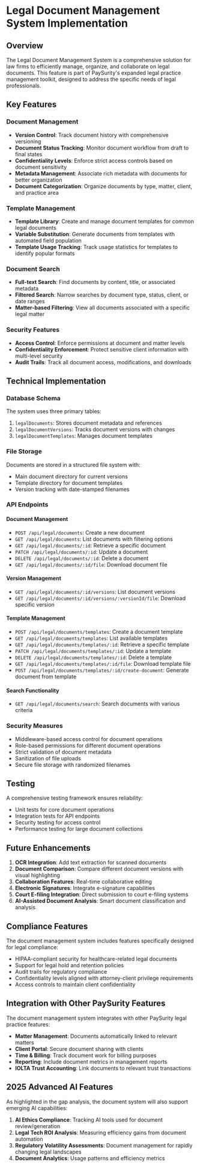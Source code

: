 # Legal Document Management System Implementation

## Overview

The Legal Document Management System is a comprehensive solution for law firms to efficiently manage, organize, and collaborate on legal documents. This feature is part of PaySurity's expanded legal practice management toolkit, designed to address the specific needs of legal professionals.

## Key Features

### Document Management
- **Version Control**: Track document history with comprehensive versioning
- **Document Status Tracking**: Monitor document workflow from draft to final states
- **Confidentiality Levels**: Enforce strict access controls based on document sensitivity
- **Metadata Management**: Associate rich metadata with documents for better organization
- **Document Categorization**: Organize documents by type, matter, client, and practice area

### Template Management
- **Template Library**: Create and manage document templates for common legal documents
- **Variable Substitution**: Generate documents from templates with automated field population
- **Template Usage Tracking**: Track usage statistics for templates to identify popular formats

### Document Search
- **Full-text Search**: Find documents by content, title, or associated metadata
- **Filtered Search**: Narrow searches by document type, status, client, or date ranges
- **Matter-based Filtering**: View all documents associated with a specific legal matter

### Security Features
- **Access Control**: Enforce permissions at document and matter levels
- **Confidentiality Enforcement**: Protect sensitive client information with multi-level security
- **Audit Trails**: Track all document access, modifications, and downloads

## Technical Implementation

### Database Schema
The system uses three primary tables:
1. `legalDocuments`: Stores document metadata and references
2. `legalDocumentVersions`: Tracks document versions with changes
3. `legalDocumentTemplates`: Manages document templates

### File Storage
Documents are stored in a structured file system with:
- Main document directory for current versions
- Template directory for document templates
- Version tracking with date-stamped filenames

### API Endpoints

#### Document Management
- `POST /api/legal/documents`: Create a new document
- `GET /api/legal/documents`: List documents with filtering options
- `GET /api/legal/documents/:id`: Retrieve a specific document
- `PATCH /api/legal/documents/:id`: Update a document
- `DELETE /api/legal/documents/:id`: Delete a document
- `GET /api/legal/documents/:id/file`: Download document file

#### Version Management
- `GET /api/legal/documents/:id/versions`: List document versions
- `GET /api/legal/documents/:id/versions/:versionId/file`: Download specific version

#### Template Management
- `POST /api/legal/documents/templates`: Create a document template
- `GET /api/legal/documents/templates`: List available templates
- `GET /api/legal/documents/templates/:id`: Retrieve a specific template
- `PATCH /api/legal/documents/templates/:id`: Update a template
- `DELETE /api/legal/documents/templates/:id`: Delete a template
- `GET /api/legal/documents/templates/:id/file`: Download template file
- `POST /api/legal/documents/templates/:id/create-document`: Generate document from template

#### Search Functionality
- `GET /api/legal/documents/search`: Search documents with various criteria

### Security Measures
- Middleware-based access control for document operations
- Role-based permissions for different document operations
- Strict validation of document metadata
- Sanitization of file uploads
- Secure file storage with randomized filenames

## Testing

A comprehensive testing framework ensures reliability:
- Unit tests for core document operations
- Integration tests for API endpoints
- Security testing for access control
- Performance testing for large document collections

## Future Enhancements

1. **OCR Integration**: Add text extraction for scanned documents
2. **Document Comparison**: Compare different document versions with visual highlighting
3. **Collaboration Features**: Real-time collaborative editing
4. **Electronic Signatures**: Integrate e-signature capabilities
5. **Court E-filing Integration**: Direct submission to court e-filing systems
6. **AI-Assisted Document Analysis**: Smart document classification and analysis

## Compliance Features

The document management system includes features specifically designed for legal compliance:
- HIPAA-compliant security for healthcare-related legal documents
- Support for legal hold and retention policies
- Audit trails for regulatory compliance
- Confidentiality levels aligned with attorney-client privilege requirements
- Access controls to maintain client confidentiality

## Integration with Other PaySurity Features

The document management system integrates with other PaySurity legal practice features:
- **Matter Management**: Documents automatically linked to relevant matters
- **Client Portal**: Secure document sharing with clients
- **Time & Billing**: Track document work for billing purposes
- **Reporting**: Include document metrics in management reports
- **IOLTA Trust Accounting**: Link documents to relevant trust transactions

## 2025 Advanced AI Features

As highlighted in the gap analysis, the document system will also support emerging AI capabilities:
1. **AI Ethics Compliance**: Tracking AI tools used for document review/generation
2. **Legal Tech ROI Analysis**: Measuring efficiency gains from document automation
3. **Regulatory Volatility Assessments**: Document management for rapidly changing legal landscapes
4. **Document Analytics**: Usage patterns and efficiency metrics